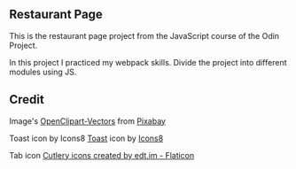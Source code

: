 ## Restaurant Page
This is the restaurant page project from the JavaScript course of the Odin Project.

In this project I practiced my webpack skills. Divide the project into different modules using JS.

## Credit

Image's 
<a href="https://pixabay.com/users/openclipart-vectors-30363/?utm_source=link-attribution&utm_medium=referral&utm_campaign=image&utm_content=575310">OpenClipart-Vectors</a> from <a href="https://pixabay.com//?utm_source=link-attribution&utm_medium=referral&utm_campaign=image&utm_content=575310">Pixabay</a>

Toast icon by Icons8 
<a target="_blank" href="https://icons8.com/icon/nxjKEOdCWCeQ/toast">Toast</a> icon by <a target="_blank" href="https://icons8.com">Icons8</a>

Tab icon 
<a href="https://www.flaticon.com/free-icons/cutlery" title="cutlery icons">Cutlery icons created by edt.im - Flaticon</a>